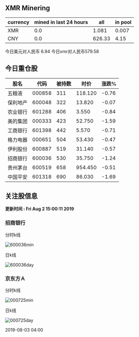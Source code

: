 ## XMR Minering

|currency|mined in last 24 hours|all|in pool|
|---|---|---|---|
|XMR|0.0|1.081|0.007|
|CNY|0.0|626.33|4.15|

今日美元对人民币 6.94	今日xmr对人民币579.58


## 今日重仓股 

|股名|代码|被持数|时价|涨跌%|
|---|---|---|---|---|
|五粮液|000858|311|118.120|-0.76|
|保利地产|600048|322|13.820|-0.07|
|农业银行|601288|406|3.550|-0.84|
|美的集团|000333|423|52.750|-1.59|
|工商银行|601398|442|5.570|-0.71|
|格力电器|000651|504|53.430|-0.47|
|伊利股份|600887|519|31.140|-0.57|
|招商银行|600036|530|35.750|-1.24|
|贵州茅台|600519|658|954.450|-0.51|
|中国平安|601318|690|86.030|-1.69|

## 关注股信息
**更新时间 : Fri Aug  2 15:00:11 2019**
### 招商银行 
分时k线

![600036min](http://image.sinajs.cn/newchart/min/n/sh600036.gif)

日k线

![600036day](http://image.sinajs.cn/newchart/daily/n/sh600036.gif)

### 京东方Ａ 
分时k线

![000725min](http://image.sinajs.cn/newchart/min/n/sz000725.gif)

日k线

![000725day](http://image.sinajs.cn/newchart/daily/n/sz000725.gif)

2019-08-03 04:00